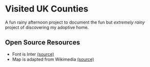# Visited UK Counties
A fun rainy afternoon project to document the fun but _extremely rainy_ project of discovering my adoptive home.

## Open Source Resources
- Font is Inter [(source)](https://rsms.me/inter/)
- Map is adapted from Wikimedia [(source)](https://commons.wikimedia.org/wiki/File:British_Isles_map_showing_UK,_Republic_of_Ireland,_and_historic_counties.svg)

